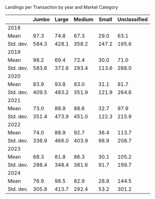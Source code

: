 Landings per Transaction by year and Market Category

|             | Jumbo | Large | Medium | Small | Unclassified |
|-------------|-------|-------|--------|-------|--------------|
| 2018        |       |       |        |       |              |
|   Mean      | 97.3  | 74.8  | 67.3   | 29.0  | 63.1         |
|   Std. dev. | 584.3 | 428.1 | 358.2  | 247.2 | 195.6        |
| 2019        |       |       |        |       |              |
|   Mean      | 98.2  | 69.4  | 72.4   | 30.0  | 71.0         |
|   Std. dev. | 583.6 | 372.6 | 293.4  | 113.6 | 288.0        |
| 2020        |       |       |        |       |              |
|   Mean      | 83.9  | 93.8  | 83.0   | 31.1  | 81.7         |
|   Std. dev. | 409.5 | 483.2 | 351.9  | 121.9 | 264.6        |
| 2021        |       |       |        |       |              |
|   Mean      | 73.0  | 88.9  | 88.6   | 32.7  | 97.9         |
|   Std. dev. | 351.4 | 473.9 | 451.0  | 122.3 | 215.9        |
| 2022        |       |       |        |       |              |
|   Mean      | 74.0  | 88.9  | 92.7   | 36.4  | 113.7        |
|   Std. dev. | 336.9 | 466.0 | 403.9  | 98.9  | 208.7        |
| 2023        |       |       |        |       |              |
|   Mean      | 68.3  | 81.8  | 86.3   | 30.1  | 105.2        |
|   Std. dev. | 288.4 | 348.4 | 381.6  | 91.7  | 199.7        |
| 2024        |       |       |        |       |              |
|   Mean      | 76.9  | 98.5  | 82.9   | 28.8  | 144.5        |
|   Std. dev. | 305.8 | 413.7 | 292.4  | 53.2  | 301.2        |
